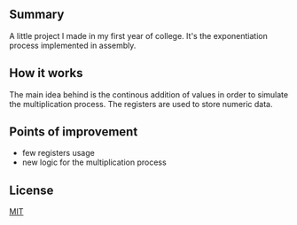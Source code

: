 ## Summary
A little project I made in my first year of college.
It's the exponentiation process implemented in assembly.

## How it works
The main idea behind is the continous addition of values in order to simulate the multiplication process. The registers are used to store numeric data.

## Points of improvement
- few registers usage
- new logic for the multiplication process

## License
[MIT](https://choosealicense.com/licenses/mit/)